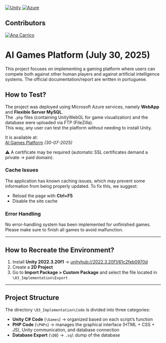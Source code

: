 [![Unity](https://img.shields.io/badge/Unity-2022.3.20f1-blue.svg)](https://unity.com/)
[![Azure](https://img.shields.io/badge/Deployed%20on-Azure-informational.svg)](https://azure.microsoft.com/)

## Contributors

[![Ana Carriço](https://img.shields.io/badge/Contributor-Ana_Carriço-pink)](https://www.linkedin.com/in/ana-carri%C3%A7o-b890ba296/)

# AI Games Platform (July 30, 2025)

This project focuses on implementing a gaming platform where users can compete both against other human players and against artificial intelligence systems.
The official documentation/report are written in portuguese. 

## How to Test?

The project was deployed using Microsoft Azure services, namely **WebApp** and **Flexible Server MySQL**.  
The `.php` files (containing UnityWebGL for game visualization) and the database were uploaded via FTP (FileZilla).  
This way, any user can test the platform without needing to install Unity.

It is available at:  
[AI Games Platform](https://notenoughgames-e8dke0edddhkckfc.spaincentral-01.azurewebsites.net) *(30-07-2025)*  

⚠️ A certificate may be required (automatic SSL certificates demand a private → paid domain).

### Cache Issues
The application has known caching issues, which may prevent some information from being properly updated. To fix this, we suggest:

- Reload the page with **Ctrl+F5**  
- Disable the site cache  

### Error Handling
No error-handling system has been implemented for unfinished games.  
Please make sure to finish all games to avoid malfunction.

---

## How to Recreate the Environment?

1. Install **Unity 2022.3.20f1** → [unityhub://2022.3.20f1/61c2feb0970d](unityhub://2022.3.20f1/61c2feb0970d)  
2. Create a **2D Project**  
3. Go to **Import Package > Custom Package** and select the file located in `\03_Implementation\Export`

---

## Project Structure

The directory `\03_Implementation\Code` is divided into three categories:

- **Unity C# Code** (`\Games`) → organized based on each script’s function  
- **PHP Code** (`\PHPs`) → manages the graphical interface (HTML + CSS + JS), Unity communication, and database connection  
- **Database Export** (`\DB`) → `.sql` dump of the database
